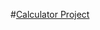 #<a href="https://github.com/JBelgrave/Projects/blob/main/calculator-project/">Calculator Project</a>

